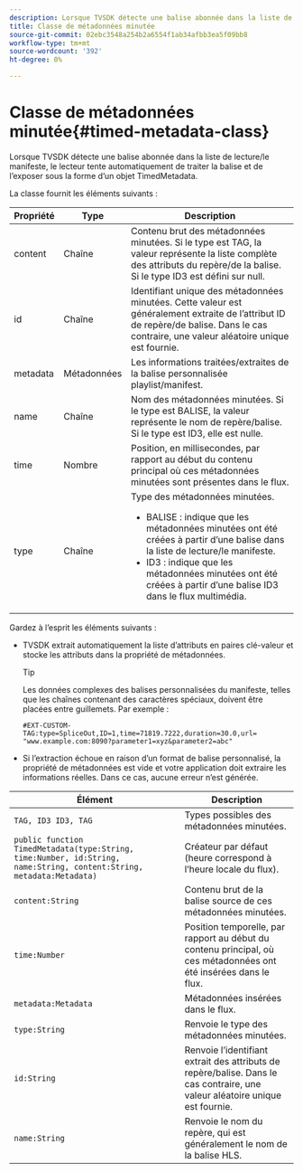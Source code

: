 ```yaml
---
description: Lorsque TVSDK détecte une balise abonnée dans la liste de lecture/le manifeste, le lecteur tente automatiquement de traiter la balise et de l’exposer sous la forme d’un objet TimedMetadata.
title: Classe de métadonnées minutée
source-git-commit: 02ebc3548a254b2a6554f1ab34afbb3ea5f09bb8
workflow-type: tm+mt
source-wordcount: '392'
ht-degree: 0%

---
```


# Classe de métadonnées minutée{#timed-metadata-class}

Lorsque TVSDK détecte une balise abonnée dans la liste de lecture/le manifeste, le lecteur tente automatiquement de traiter la balise et de l’exposer sous la forme d’un objet TimedMetadata.

La classe fournit les éléments suivants :

<table id="table_FFC56AC5B1E04DA99C9309C0223ABA90"> 
 <thead> 
  <tr> 
   <th colname="col1" class="entry"> Propriété </th> 
   <th colname="col02" class="entry"> Type </th> 
   <th colname="col2" class="entry"> Description </th> 
  </tr>
 </thead>
 <tbody> 
  <tr> 
   <td colname="col1"><span class="codeph"> content</span> </td> 
   <td colname="col02"> Chaîne </td> 
   <td colname="col2"> Contenu brut des métadonnées minutées. Si le type est TAG, la valeur représente la liste complète des attributs du repère/de la balise. Si le type ID3 est défini sur null. </td> 
  </tr> 
  <tr> 
   <td colname="col1"><span class="codeph"> id</span> </td> 
   <td colname="col02"> Chaîne </td> 
   <td colname="col2"> Identifiant unique des métadonnées minutées. Cette valeur est généralement extraite de l’attribut ID de repère/de balise. Dans le cas contraire, une valeur aléatoire unique est fournie. </td> 
  </tr> 
  <tr> 
   <td colname="col1"><span class="codeph"> metadata</span> </td> 
   <td colname="col02"> Métadonnées </td> 
   <td colname="col2"> Les informations traitées/extraites de la balise personnalisée playlist/manifest. </td> 
  </tr> 
  <tr> 
   <td colname="col1"><span class="codeph"> name</span> </td> 
   <td colname="col02"> Chaîne </td> 
   <td colname="col2">Nom des métadonnées minutées. Si le type est <span class="codeph"> BALISE</span>, la valeur représente le nom de repère/balise. Si le type est <span class="codeph"> ID3</span>, elle est nulle. </td> 
  </tr> 
  <tr> 
   <td colname="col1"><span class="codeph"> time</span> </td> 
   <td colname="col02"> Nombre </td> 
   <td colname="col2"> Position, en millisecondes, par rapport au début du contenu principal où ces métadonnées minutées sont présentes dans le flux. </td> 
  </tr> 
  <tr> 
   <td colname="col1"><span class="codeph"> type</span> </td> 
   <td colname="col02"> Chaîne </td> 
   <td colname="col2">Type des métadonnées minutées. 
    <ul id="ul_70FBFB33E9F846D8B38592560CCE9560"> 
     <li id="li_739D30561BFB4D9B97DF212E4880BA2C">BALISE : indique que les métadonnées minutées ont été créées à partir d’une balise dans la liste de lecture/le manifeste. </li> 
     <li id="li_E785E1DEF1CC4D9DBE7764E5D05EFAFC">ID3 : indique que les métadonnées minutées ont été créées à partir d’une balise ID3 dans le flux multimédia. </li> 
    </ul> </td> 
  </tr> 
 </tbody> 
</table>

<!--<a id="section_737CC47997F74F80A3C5C6171ADE120E"></a>-->

Gardez à l’esprit les éléments suivants :

* TVSDK extrait automatiquement la liste d’attributs en paires clé-valeur et stocke les attributs dans la propriété de métadonnées.

  >[!TIP]
  >
  >Les données complexes des balises personnalisées du manifeste, telles que les chaînes contenant des caractères spéciaux, doivent être placées entre guillemets. Par exemple :
  >
  >```
  >#EXT-CUSTOM-TAG:type=SpliceOut,ID=1,time=71819.7222,duration=30.0,url=
  >"www.example.com:8090?parameter1=xyz&parameter2=abc"
  >```
  >

* Si l’extraction échoue en raison d’un format de balise personnalisé, la propriété de métadonnées est vide et votre application doit extraire les informations réelles. Dans ce cas, aucune erreur n’est générée.

| Élément | Description |
|---|---|
| `TAG, ID3 ID3, TAG` | Types possibles des métadonnées minutées. |
| `public function TimedMetadata(type:String, time:Number, id:String, name:String, content:String, metadata:Metadata)` | Créateur par défaut (heure correspond à l’heure locale du flux). |
| `content:String` | Contenu brut de la balise source de ces métadonnées minutées. |
| `time:Number` | Position temporelle, par rapport au début du contenu principal, où ces métadonnées ont été insérées dans le flux. |
| `metadata:Metadata` | Métadonnées insérées dans le flux. |
| `type:String` | Renvoie le type des métadonnées minutées. |
| `id:String` | Renvoie l’identifiant extrait des attributs de repère/balise. Dans le cas contraire, une valeur aléatoire unique est fournie. |
| `name:String` | Renvoie le nom du repère, qui est généralement le nom de la balise HLS. |

